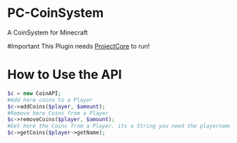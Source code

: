 # PC-CoinSystem
A CoinSystem for Minecraft 

#Important
This Plugin needs [ProjectCore](https://github.com/note3crafter/ProjectCore) to run!

# How to Use the API

```php
$c = new CoinAPI;
#Add here coins to a Player
$c->addCoins($player, $amount);
#Remove here Coins from a Player
$c->removeCoins($player, $amount);
#Get here the Coins from a Player. its a String you need the playername!
$c->getCoins($player->getName); 
```

